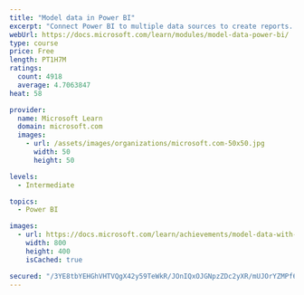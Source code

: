 ```yaml
---
title: "Model data in Power BI"
excerpt: "Connect Power BI to multiple data sources to create reports. Define the relationship between your data sources."
webUrl: https://docs.microsoft.com/learn/modules/model-data-power-bi/
type: course
price: Free
length: PT1H7M
ratings:
  count: 4918
  average: 4.7063847
heat: 58

provider:
  name: Microsoft Learn
  domain: microsoft.com
  images:
    - url: /assets/images/organizations/microsoft.com-50x50.jpg
      width: 50
      height: 50

levels:
  - Intermediate

topics:
  - Power BI

images:
  - url: https://docs.microsoft.com/learn/achievements/model-data-with-power-bi-desktop-social.png
    width: 800
    height: 400
    isCached: true

secured: "/3YE8tbYEHGhVHTVQgX42y59TeWkR/JOnIQxOJGNpzZDc2yXR/mUJOrYZMPf6iYjunNjcGKMtqc3cHt/KErZ+Z4veo7C9tyNvPonTEwZbD0MTX25nJcoqqah9g2pPfwMrDqQXEE6/TLvxDDegoW68sp7UwkSATkSKIx1DLbvZgM4MsiqaWWCwPsdmZ/j3iNwTjwO9x0NvYYreVL7wig0v4UkiEvfkqHZrGw1VOW9uhHMIGfWnf5LuMNCcD90JLdRiCQJW8uwI38g9cB5x/kMQuQ6akdubz1cMKFEiE+XioYofdw2EifCY/MML0AykzT6cfMCTloMueFI0STT3AjeImmlTZ4jA0LWJWLCw0dXUEo6PZZa8rv1SVdmj8RMtTYYDqTy67SsY2iRHfRr5KwjbS42V0W8UzQabLv6OXy1tmk=;Xb+gn0YTV5RjXORffBOWzg=="
---
```


